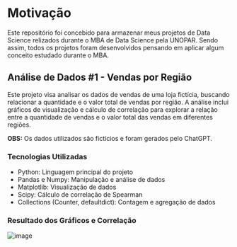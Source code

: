 # Motivação
Este repositório foi concebido para armazenar meus projetos de Data Science relizados durante o MBA de Data Science pela UNOPAR. Sendo assim, todos os projetos foram desenvolvidos pensando em aplicar algum conceito estudado durante o MBA.

## Análise de Dados #1 - Vendas por Região
Este projeto visa analisar os dados de vendas de uma loja fictícia, buscando relacionar a quantidade e o valor total de vendas por região. A análise inclui gráficos de visualização e cálculo de correlação para explorar a relação entre a quantidade de vendas e o valor total das vendas em diferentes regiões.

**OBS:** Os dados utilizados são fictícios e foram gerados pelo ChatGPT.

### Tecnologias Utilizadas
- Python: Linguagem principal do projeto
- Pandas e Numpy: Manipulação e análise de dados
- Matplotlib: Visualização de dados
- Scipy: Cálculo de correlação de Spearman
- Collections (Counter, defaultdict): Contagem e agregação de dados

### Resultado dos Gráficos e Correlação
![image](https://github.com/user-attachments/assets/834044b0-e7c2-4e51-9625-876ec1527d3c)
